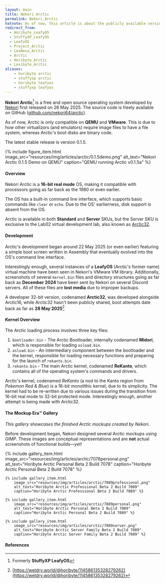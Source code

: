 ```yaml
---
layout: main
title: Nekori Arctic
permalink: Nekori_Arctic
hatnote: As of now, this article is about the publicly available version known as Arctic16. For the 32-bit internal developer version, see <a href='Arctic32'>Arctic32</a>.
redirect_from:
  - Horibyte_LeafyOS
  - StuffyXP_LeafyOS
  - LeafyOS
  - Project_Arctic
  - LexNova_Arctic
  - Arctic
  - Horibyte_Arctic
  - Lexibyte_Arctic
aliases:
    - horibyte arctic
    - stuffyxp arctic
    - horibyte leafyos
    - stuffyxp leafyos
---
```


**Nekori Arctic**[^1] is a free and open source operating system developed by [Nekori](Nekori64) first released on 26 May 2025. The source code is freely available on GitHub ([github.com/nekori64/arctic](https://github.com/nekori64/arctic)).

As of now, Arctic is only compatible on **QEMU** and **VMware**. This is due to how other virtualizors (and emulators) require image files to have a file system, whereas Arctic's boot disks are binary code.

The latest stable release is version 0.1.5.

{% include figure_item.html 
    image_src="resources/img/articles/arctic/0.1.5demo.png" 
    alt_text="Nekori Arctic 0.1.5 Demo on QEMU" 
    caption="QEMU running Arctic v0.1.5a"
%}

#### Overview

Nekori Arctic is a **16-bit real mode** OS, making it compatible with processors going as far back as the 1980 or even earlier.

The OS has a built-in command line interface, which supports basic commands like `clear` or `echo`. Due to the OS' earlierness, disk support is absent from the OS.

Arctic is available in both **Standard** and **Server** SKUs, but the Server SKU is exclusive to the Lab02 virtual development lab, also known as [Arctic32](Arctic32).

#### Development

Arctic's development began around 22 May 2025 (or even earlier) featuring a simple boot screen written in Assembly that eventually evolved into the OS's command line interface.

Interestingly enough, several instances of a **LeafyOS** (Arctic's former name) virtual machine have been seen in Nekori's VMware VM library. Additionally, screenshots of several `kernel.bin` files and directory structures going as far back as **December 2024** have been sent by Nekori on several Discord servers. All of these files are **lost media** due to improper backups.

A developer 32-bit version, codenamed **Arctic32**, was developed alongside Arctic16, while Arctic32 hasn't been publicly shared, boot attempts date back as far as **28 May 2025**[^2]

#### Kernel Overview

The Arctic loading process involves three key files:

1.  `bootloader.bin` - The Arctic Bootloader, internally codenamed **Midori**, which is responsible for loading `osload.bin`.
2.  `osload.bin` - An intermediary component between the bootloader and the kernel, responsible for loading necessary functions and preparing for the launch of `rekanto.bin`.
3.  `rekanto.bin` - The main Arctic kernel, codenamed **ReKanto**, which contains all of the operating system's commands and drivers.

Arctic's kernel, codenamed *ReKanto* (a nod to the Kanto region from *Pokemon Red & Blue*) is a 16-bit monolithic kernel, due to its simplicity. The kernel had to be re-written due to various issues during the transition from 16-bit real mode to 32-bit protected mode. Interestingly enough, another attempt is being made with Arctic32.


#### The Mockup Era™ Gallery

*This gallery showcases the finished Arctic mockups created by Nekori.*

Before development began, Nekori designed several Arctic mockups using GIMP. These images are conceptual representations and are **not** actual screenshots of functional builds—*yet!*

<div class="wiki-gallery">
    {% include gallery_item.html 
        image_src="resources/img/articles/arctic/7078personal.png" 
        alt_text="Horibyte Arctic Personal Beta 2 Build 7078" 
        caption="Horibyte Arctic Personal Beta 2 Build 7078" %}

    {% include gallery_item.html 
        image_src="resources/img/articles/arctic/7089professional.png" 
        alt_text="Horibyte Arctic Professional Beta 2 Build 7089" 
        caption="Horibyte Arctic Professional Beta 2 Build 7089" %}

    {% include gallery_item.html 
        image_src="resources/img/articles/arctic/7089personal.png" 
        alt_text="Horibyte Arctic Personal Beta 2 Build 7089" 
        caption="Horibyte Arctic Personal Beta 2 Build 7089" %}

    {% include gallery_item.html 
        image_src="resources/img/articles/arctic/7089server.png" 
        alt_text="Horibyte Arctic Server Family Beta 2 Build 7089" 
        caption="Horibyte Arctic Server Family Beta 2 Build 7089" %}
</div>

#### References

[^1]: Formerly **StuffyXP LeafyOS**
[^2]: [https://wetdry.world/@horibyte/114586135328279262](https://wetdry.world/@horibyte/114586135328279262)